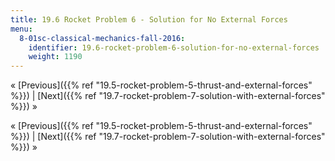 ```yaml
---
title: 19.6 Rocket Problem 6 - Solution for No External Forces
menu:
  8-01sc-classical-mechanics-fall-2016:
    identifier: 19.6-rocket-problem-6-solution-for-no-external-forces
    weight: 1190
---
```

« [Previous]({{% ref "19.5-rocket-problem-5-thrust-and-external-forces" %}}) | [Next]({{% ref "19.7-rocket-problem-7-solution-with-external-forces" %}}) »

« [Previous]({{% ref "19.5-rocket-problem-5-thrust-and-external-forces" %}}) | [Next]({{% ref "19.7-rocket-problem-7-solution-with-external-forces" %}}) »